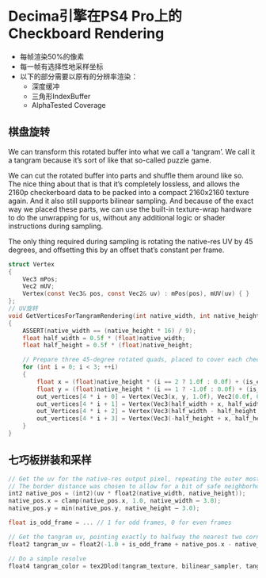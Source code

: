 # Decima引擎在PS4 Pro上的Checkboard Rendering

* 每帧渲染50%的像素
* 每一帧有选择性地采样坐标
* 以下的部分需要以原有的分辨率渲染：
	* 深度缓冲
	* 三角形IndexBuffer
	* AlphaTested Coverage

## 棋盘旋转

We can transform this rotated buffer into what we call a ‘tangram’. We call it a tangram because it’s sort of like that so-called puzzle game.

We can cut the rotated buffer into parts and shuffle them around like so. 
The nice thing about that is that it’s completely lossless, and allows the 2160p checkerboard data to be packed into a compact 2160x2160 texture again. And it also still supports bilinear sampling.
And because of the exact way we placed these parts, we can use the built-in texture-wrap hardware to do the unwrapping for us, without any additional logic or shader instructions during sampling. 

The only thing required during sampling is rotating the native-res UV by 45 degrees, and offsetting this by an offset that’s constant per frame.

```c
struct Vertex 
{
    Vec3 mPos;
    Vec2 mUV;
    Vertex(const Vec3& pos, const Vec2& uv) : mPos(pos), mUV(uv) { }
};
// UV旋转
void GetVerticesForTangramRendering(int native_width, int native_height, bool is_even_frame, Vertex* out_vertices) 
{
    ASSERT(native_width == (native_height * 16) / 9);
    float half_width = 0.5f * (float)native_width;
    float half_height = 0.5f * (float)native_height;

    // Prepare three 45-degree rotated quads, placed to cover each checkerboard pixel exactly once.
    for (int i = 0; i < 3; ++i) 
    {
        float x = (float)native_height * (i == 2 ? 1.0f : 0.0f) + (is_even_frame ? -0.5f : 0.0f);
        float y = (float)native_height * (i == 1 ? -1.0f : 0.0f) + (is_even_frame ?  0.0f : 0.5f);
        out_vertices[4 * i + 0] = Vertex(Vec3(x, y, 1.0f), Vec2(0.0f, 0.0f));
        out_vertices[4 * i + 1] = Vertex(Vec3(half_width + x, half_width + y, 1.0f), Vec2(1.0f, 0.0f));
        out_Vertices[4 * i + 2] = Vertex(Vec3(half_width - half_height + x, half_width + half_height + y, 1.0f), Vec2(1.0f, 1.0f));
        out_vertices[4 * i + 3] = Vertex(Vec3(-half_height + x, half_height + y, 1.0f), Vec2(0.0f, 1.0f));
    }
}
```

## 七巧板拼装和采样

``` c
// Get the uv for the native-res output pixel, repeating the outer most pixels to prevent blending with different tangram parts/the padding areas.
// The border distance was chosen to allow for a bit of safe neighborhood sampling, but this detail is implementation specific.
int2 native_pos = (int2)(uv * float2(native_width, native_height));
native_pos.x = clamp(native_pos.x, 1.0, native_width – 3.0);
native_pos.y = min(native_pos.y, native_height – 3.0);

float is_odd_frame = ... // 1 for odd frames, 0 for even frames

// Get the tangram uv, pointing exactly to halfway the nearest two corner samples in the tangram.
float2 tangram_uv = float2(-1.0 + is_odd_frame + native_pos.x - native_pos.y, 2.0 + is_odd_frame + native_pos.x + native_pos.y) * (0.5 / native_height);

// Do a simple resolve
float4 tangram_color = tex2Dlod(tangram_texture, bilinear_sampler, tangram_uv, 0.0);
```
